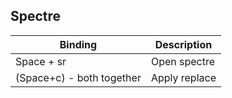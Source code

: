 ## Spectre

| Binding                   | Description   |
| ------------------------- | ------------- |
| Space + sr                | Open spectre  |
| (Space+c) - both together | Apply replace |

